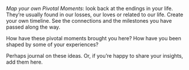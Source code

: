 _Map your own Pivotal Moments_: look back at the endings in your life. They’re usually found in our losses, our loves or related to our life. Create your own timeline. See the connections and the milestones you have passed along the way.

How have these pivotal moments brought you here? How have you been shaped by some of your experiences?

Perhaps journal on these ideas. Or, if you’re happy to share your insights, add them here.